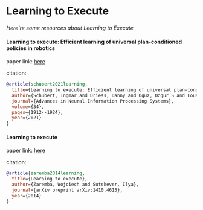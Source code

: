 # Learning to Execute
*Here're some resources about Learning to Execute*


#### Learning to execute: Efficient learning of universal plan-conditioned policies in robotics

paper link: [here](https://proceedings.neurips.cc/paper/2021/file/0e9b734aa25ca8096cb7b56dc0dd8929-Paper.pdf)

citation: 
```bibtex
@article{schubert2021learning,
  title={Learning to execute: Efficient learning of universal plan-conditioned policies in robotics},
  author={Schubert, Ingmar and Driess, Danny and Oguz, Ozgur S and Toussaint, Marc},
  journal={Advances in Neural Information Processing Systems},
  volume={34},
  pages={1912--1924},
  year={2021}
}
```
    

#### Learning to execute

paper link: [here](https://arxiv.org/pdf/1410.4615)

citation: 
```bibtex
@article{zaremba2014learning,
  title={Learning to execute},
  author={Zaremba, Wojciech and Sutskever, Ilya},
  journal={arXiv preprint arXiv:1410.4615},
  year={2014}
}
```
    